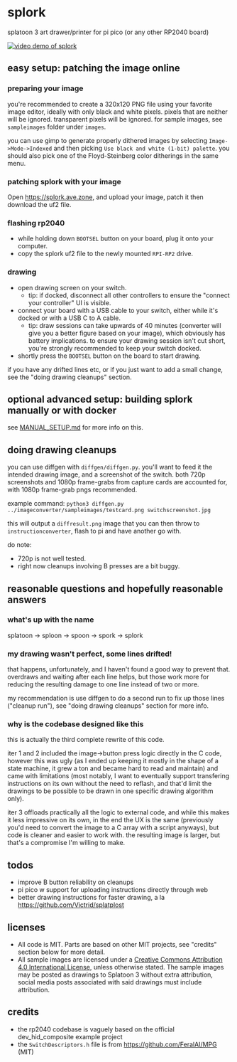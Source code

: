 # splork

splatoon 3 art drawer/printer for pi pico (or any other RP2040 board)

[![video demo of splork](https://thumbs.gfycat.com/SlimyFoolhardyBernesemountaindog-size_restricted.gif)](https://gfycat.com/slimyfoolhardybernesemountaindog)

## easy setup: patching the image online

### preparing your image

you're recommended to create a 320x120 PNG file using your favorite image editor, ideally with only black and white pixels. pixels that are neither will be ignored. transparent pixels will be ignored. for sample images, see `sampleimages` folder under `images`.

you can use gimp to generate properly dithered images by selecting `Image->Mode->Indexed` and then picking `Use black and white (1-bit) palette`. you should also pick one of the Floyd-Steinberg color ditherings in the same menu.

### patching splork with your image

Open https://splork.ave.zone, and upload your image, patch it then download the uf2 file.

### flashing rp2040

- while holding down `BOOTSEL` button on your board, plug it onto your computer.
- copy the splork uf2 file to the newly mounted `RPI-RP2` drive.

### drawing

- open drawing screen on your switch.
    - tip: if docked, disconnect all other controllers to ensure the "connect your controller" UI is visible.
- connect your board with a USB cable to your switch, either while it's docked or with a USB C to A cable.
    - tip: draw sessions can take upwards of 40 minutes (converter will give you a better figure based on your image), which obviously has battery implications. to ensure your drawing session isn't cut short, you're strongly recommended to keep your switch docked.
- shortly press the `BOOTSEL` button on the board to start drawing.

if you have any drifted lines etc, or if you just want to add a small change, see the "doing drawing cleanups" section.

## optional advanced setup: building splork manually or with docker

see [MANUAL_SETUP.md](/MANUAL_SETUP.md) for more info on this.

## doing drawing cleanups

you can use diffgen with `diffgen/diffgen.py`. you'll want to feed it the intended drawing image, and a screenshot of the switch. both 720p screenshots and 1080p frame-grabs from capture cards are accounted for, with 1080p frame-grab pngs recommended.

example command: `python3 diffgen.py ../imageconverter/sampleimages/testcard.png switchscreenshot.jpg`

this will output a `diffresult.png` image that you can then throw to `instructionconverter`, flash to pi and have another go with.

do note:
- 720p is not well tested.
- right now cleanups involving B presses are a bit buggy.

## reasonable questions and hopefully reasonable answers

### what's up with the name

splatoon -> sploon -> spoon -> spork -> splork

### my drawing wasn't perfect, some lines drifted!

that happens, unfortunately, and I haven't found a good way to prevent that. overdraws and waiting after each line helps, but those work more for reducing the resulting damage to one line instead of two or more.

my recommendation is use diffgen to do a second run to fix up those lines ("cleanup run"), see "doing drawing cleanups" section for more info.

### why is the codebase designed like this

this is actually the third complete rewrite of this code.

iter 1 and 2 included the image->button press logic directly in the C code, however this was ugly (as I ended up keeping it mostly in the shape of a state machine, it grew a ton and became hard to read and maintain) and came with limitations (most notably, I want to eventually support transfering instructions on its own without the need to reflash, and that'd limit the drawings to be possible to be drawn in one specific drawing algorithm only).

iter 3 offloads practically all the logic to external code, and while this makes it less impressive on its own, in the end the UX is the same (previously you'd need to convert the image to a C array with a script anyways), but code is cleaner and easier to work with. the resulting image is larger, but that's a compromise I'm willing to make.

## todos

- improve B button reliability on cleanups
- pi pico w support for uploading instructions directly through web
- better drawing instructions for faster drawing, a la https://github.com/Victrid/splatplost

## licenses

- All code is MIT. Parts are based on other MIT projects, see "credits" section below for more detail.
- All sample images are licensed under a [Creative Commons Attribution 4.0 International License](http://creativecommons.org/licenses/by/4.0/), unless otherwise stated. The sample images may be posted as drawings to Splatoon 3 without extra attribution, social media posts associated with said drawings must include attribution.

## credits

- the rp2040 codebase is vaguely based on the official dev_hid_composite example project
- the `SwitchDescriptors.h` file is from https://github.com/FeralAI/MPG (MIT)
